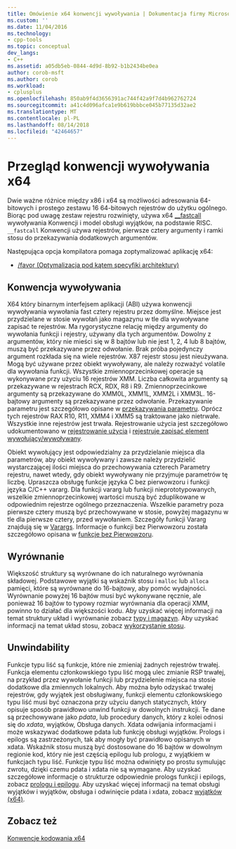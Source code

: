 ```yaml
---
title: Omówienie x64 konwencji wywoływania | Dokumentacja firmy Microsoft
ms.custom: ''
ms.date: 11/04/2016
ms.technology:
- cpp-tools
ms.topic: conceptual
dev_langs:
- C++
ms.assetid: a05db5eb-0844-4d9d-8b92-b1b2434be0ea
author: corob-msft
ms.author: corob
ms.workload:
- cplusplus
ms.openlocfilehash: 850ab9f4d3656391ac744f42a9f7d4b962762724
ms.sourcegitcommit: a41c4d096afca1e9b619bbbce045b77135d32ae2
ms.translationtype: MT
ms.contentlocale: pl-PL
ms.lasthandoff: 08/14/2018
ms.locfileid: "42464657"
---
```

# <a name="overview-of-x64-calling-conventions"></a>Przegląd konwencji wywoływania x64
Dwie ważne różnice między x86 i x64 są możliwości adresowania 64-bitowych i prostego zestawu 16 64-bitowych rejestrów do użytku ogólnego. Biorąc pod uwagę zestaw rejestru rozwinięty, używa x64 [__fastcall](../cpp/fastcall.md) wywoływania Konwencji i model obsługi wyjątków, na podstawie RISC. `__fastcall` Konwencji używa rejestrów, pierwsze cztery argumenty i ramki stosu do przekazywania dodatkowych argumentów.  
  
 Następująca opcja kompilatora pomaga zoptymalizować aplikację x64:  
  
-   [/favor (Optymalizacja pod kątem specyfiki architektury)](../build/reference/favor-optimize-for-architecture-specifics.md)  
  
## <a name="calling-convention"></a>Konwencja wywoływania  
 X64 który binarnym interfejsem aplikacji (ABI) używa konwencji wywoływania wywołania fast cztery rejestru przez domyślne. Miejsce jest przydzielane w stosie wywołań jako magazynu w tle dla wywoływane zapisać te rejestrów. Ma rygorystyczne relację między argumenty do wywołania funkcji i rejestry, używany dla tych argumentów. Dowolny z argumentów, który nie mieści się w 8 bajtów lub nie jest 1, 2, 4 lub 8 bajtów, muszą być przekazywane przez odwołanie. Brak próba pojedynczy argument rozkłada się na wiele rejestrów. X87 rejestr stosu jest nieużywana. Mogą być używane przez obiekt wywoływany, ale należy rozważyć volatile dla wywołania funkcji. Wszystkie zmiennoprzecinkowej operacje są wykonywane przy użyciu 16 rejestrów XMM. Liczba całkowita argumenty są przekazywane w rejestrach RCX, RDX, R8 i R9. Zmiennoprzecinkowe argumenty są przekazywane do XMM0L, XMM1L, XMM2L i XMM3L. 16-bajtowy argumenty są przekazywane przez odwołanie. Przekazywanie parametru jest szczegółowo opisane w [przekazywania parametru](../build/parameter-passing.md). Oprócz tych rejestrów RAX R10, R11, XMM4 i XMM5 są traktowane jako nietrwałe. Wszystkie inne rejestrów jest trwała. Rejestrowanie użycia jest szczegółowo udokumentowano w [rejestrowanie użycia](../build/register-usage.md) i [rejestruje zapisać element wywołujący/wywoływany](../build/caller-callee-saved-registers.md).  
  
 Obiekt wywołujący jest odpowiedzialny za przydzielanie miejsca dla parametrów, aby obiekt wywoływany i zawsze należy przydzielić wystarczającej ilości miejsca do przechowywania czterech Parametry rejestru, nawet wtedy, gdy obiekt wywoływany nie przyjmuje parametrów tę liczbę. Upraszcza obsługę funkcje języka C bez pierwowzoru i funkcji języka C/C++ vararg. Dla funkcji vararg lub funkcji nieprototypowanych, wszelkie zmiennoprzecinkowej wartości muszą być zduplikowane w odpowiednim rejestrze ogólnego przeznaczenia. Wszelkie parametry poza pierwsze cztery muszą być przechowywane w stosie, powyżej magazynu w tle dla pierwsze cztery, przed wywołaniem. Szczegóły funkcji Vararg znajdują się w [Varargs](../build/varargs.md). Informacje o funkcji bez Pierwowzoru została szczegółowo opisana w [funkcje bez Pierwowzoru](../build/unprototyped-functions.md).  
  
## <a name="alignment"></a>Wyrównanie  
 Większość struktury są wyrównane do ich naturalnego wyrównania składowej. Podstawowe wyjątki są wskaźnik stosu i `malloc` lub `alloca` pamięci, które są wyrównane do 16-bajtowy, aby pomóc wydajności. Wyrównanie powyżej 16 bajtów musi być wykonywane ręcznie, ale ponieważ 16 bajtów to typowy rozmiar wyrównania dla operacji XMM, powinno to działać dla większości kodu. Aby uzyskać więcej informacji na temat struktury układ i wyrównanie zobacz [typy i magazyn](../build/types-and-storage.md). Aby uzyskać informacji na temat układ stosu, zobacz [wykorzystanie stosu](../build/stack-usage.md).  
  
## <a name="unwindability"></a>Unwindability  
 Funkcje typu liść są funkcje, które nie zmieniaj żadnych rejestrów trwałej. Funkcja elementu członkowskiego typu liść mogą ulec zmianie RSP trwałej, na przykład przez wywołanie funkcji lub przydzielenie miejsca na stosie dodatkowe dla zmiennych lokalnych. Aby można było odzyskać trwałej rejestrów, gdy wyjątek jest obsługiwany, funkcji elementu członkowskiego typu liść musi być oznaczona przy użyciu danych statycznych, który opisuje sposób prawidłowo unwind funkcji w dowolnych instrukcji. Te dane są przechowywane jako *pdata*, lub procedury danych, który z kolei odnosi się do *xdata*, wyjątków, Obsługa danych. Xdata odwijania informacjami i może wskazywać dodatkowe pdata lub funkcję obsługi wyjątków. Prologs i epilogs są zastrzeżonych, tak aby mogły być prawidłowo opisanych w xdata. Wskaźnik stosu muszą być dostosowane do 16 bajtów w dowolnym regionie kod, który nie jest częścią epilogu lub prologu, z wyjątkiem w funkcjach typu liść. Funkcje typu liść można odwinięty po prostu symulując zwrotu, dzięki czemu pdata i xdata nie są wymagane. Aby uzyskać szczegółowe informacje o strukturze odpowiednie prologs funkcji i epilogs, zobacz [prologu i epilogu](../build/prolog-and-epilog.md). Aby uzyskać więcej informacji na temat obsługi wyjątków i wyjątków, obsługa i odwinięcie pdata i xdata, zobacz [wyjątków (x64)](../build/exception-handling-x64.md).  
  
## <a name="see-also"></a>Zobacz też  
 [Konwencje kodowania x64](../build/x64-software-conventions.md)